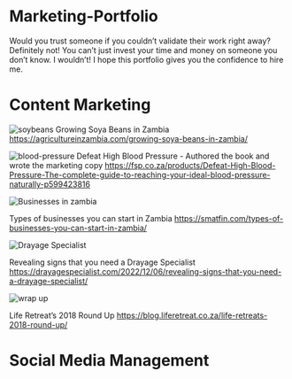 

# Marketing-Portfolio
Would you trust someone if you couldn’t validate their work right away? 
Definitely not! 
You can’t just invest your time and money on someone you don’t know. I wouldn’t!
I hope this portfolio gives you the confidence to hire me.

# Content Marketing
![soybeans](https://github.com/Shimanga/Marketing-Portfolio/assets/7394101/8c7ec2c3-05c0-45c4-a9b2-9e2e3c9e1daf)
Growing Soya Beans in Zambia
https://agricultureinzambia.com/growing-soya-beans-in-zambia/

![blood-pressure](https://github.com/Shimanga/Marketing-Portfolio/assets/7394101/2f8c9f0c-d473-4ff5-8a7e-8f03565b7b7a)
Defeat High Blood Pressure - Authored the book and wrote the marketing copy
https://fsp.co.za/products/Defeat-High-Blood-Pressure-The-complete-guide-to-reaching-your-ideal-blood-pressure-naturally-p599423816

![Businesses in zambia](https://github.com/Shimanga/Marketing-Portfolio/assets/7394101/a2d911f1-acfc-4def-94bd-547e29b393c3)

Types of businesses you can start in Zambia
https://smatfin.com/types-of-businesses-you-can-start-in-zambia/

![Drayage Specialist](https://github.com/Shimanga/Marketing-Portfolio/assets/7394101/1a8a9ef9-41bc-438a-bd58-cf1901e7015e)

Revealing signs that you need a Drayage Specialist
https://drayagespecialist.com/2022/12/06/revealing-signs-that-you-need-a-drayage-specialist/

![wrap up](https://github.com/Shimanga/Marketing-Portfolio/assets/7394101/b092b374-5f15-435b-aee8-2fe77d967539)

Life Retreat’s 2018 Round Up
https://blog.liferetreat.co.za/life-retreats-2018-round-up/

# Social Media Management


